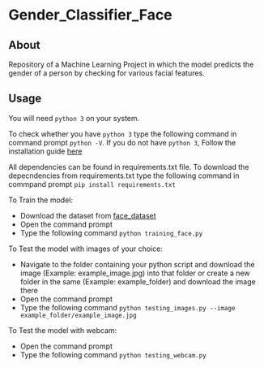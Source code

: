 # Gender_Classifier_Face
## About
Repository of a Machine Learning Project in which the model predicts the gender of a person by checking for various facial features.

## Usage
You will need `python 3` on your system.

To check whether you have `python 3`
type the following command in command prompt `python -V`.
If you do not have `python 3`, 
Follow the installation guide [here](https://docs.python.org/3/using/windows.html)

All dependencies can be found in requirements.txt file.
To download the depecndencies from requirements.txt
type the following command in commpand prompt `pip install requirements.txt`

To Train the model:
+ Download the dataset from [face_dataset](https://drive.google.com/drive/folders/1oDE2ZqYwktugXhO79Zgo2dzrFdPLLyNq?usp=sharing)
+ Open the command prompt
+ Type the following command `python training_face.py`

To Test the model with images of your choice:
+ Navigate to the folder containing your python script and download the image (Example: example_image.jpg) into that folder or create a new folder in the same (Example: example_folder) and download the image there
+ Open the command prompt
+ Type the following command `python testing_images.py --image example_folder/example_image.jpg`

To Test the model with webcam:
+ Open the command prompt
+ Type the following command `python testing_webcam.py`

